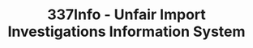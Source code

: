---
layout: default
bigquery: https://console.cloud.google.com/bigquery?p=patents-public-data&d=usitc_investigations&page=dataset&project=sheets-management-319211
citation: US International Trade Commission 337Info Unfair Import Investigations Information
  System
contributors: US International Trade Comission
cost: None
description: US International Trade Commission 337Info Unfair Import Investigations
  Information System contains data on investigations done under Section 337. Section
  337 declares the infringement of certain statutory intellectual property rights
  and other forms of unfair competition in import trade to be unlawful practices.
  Most Section 337 investigations involve allegations of patent or registered trademark
  infringement.
documentation: FAQ and tutorial available on the site
last_edit: 04/13/2022, 06:30:15
location: https://pubapps2.usitc.gov/337external/
maintained_by: US International Trade Comission
schema_fields:
- ouiiAttorney
- title
- investigationType
- currentActiveALJ
- teoIdIssueDate
- cafcAppeals
- dateCreated
- issueDateOtherNonFinal
- dateComplaintFiled
- markmanHearing
- startDateMarkmanHearing
- scheduledStartDateEvidHear
- finalDetViolation
- complainant
- invUnfairAct
- currentStatus
- teoProceedingInvolved
- dateOfPublicationFrNotice
- teoReliefGranted
- patentNumbers
- investigationNo
- ouiiParticipation
- finalIdOnViolationIssue
- targetDate
- endDateMarkmanHearing
- scheduledEndDateEvidHear
- lastUpdated
- docketNo
- htsNumbers
- internalRemand
- actualStartDateEvidHear
- gcAttorney
- investigationTermDate
- respondent
- copyrightNumbers
- actualEndDateEvidHear
- id
- patentNumber
- teoIdDueDate
- trademarkNumbers
- finalDetNoViolation
- aljAssigned
- publication_number
- finalIdOnViolationDue
shortname: unfair_import_investigations
tags:
- import
- legal
- trade
timeframe: 2008-2021 (prior to 2008 downloadable as a JSON file)
title: 337Info - Unfair Import Investigations Information System
uuid: 2721f5ec-e599-4890-9265-9706719fc71e
---